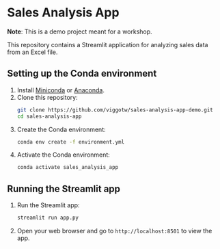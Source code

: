 # Sales Analysis App

**Note**: This is a demo project meant for a workshop.

This repository contains a Streamlit application for analyzing sales data from an Excel file.

## Setting up the Conda environment

1. Install [Miniconda](https://docs.conda.io/en/latest/miniconda.html) or [Anaconda](https://www.anaconda.com/products/distribution).
2. Clone this repository:
   ```sh
   git clone https://github.com/viggotw/sales-analysis-app-demo.git
   cd sales-analysis-app
   ```
3. Create the Conda environment:
   ```sh
   conda env create -f environment.yml
   ```
4. Activate the Conda environment:
   ```sh
   conda activate sales_analysis_app
   ```

## Running the Streamlit app

1. Run the Streamlit app:
   ```sh
   streamlit run app.py
   ```
2. Open your web browser and go to `http://localhost:8501` to view the app.
